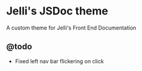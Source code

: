 # Jelli's JSDoc theme

A custom theme for Jelli's Front End Documentation

## @todo

- Fixed left nav bar flickering on click
